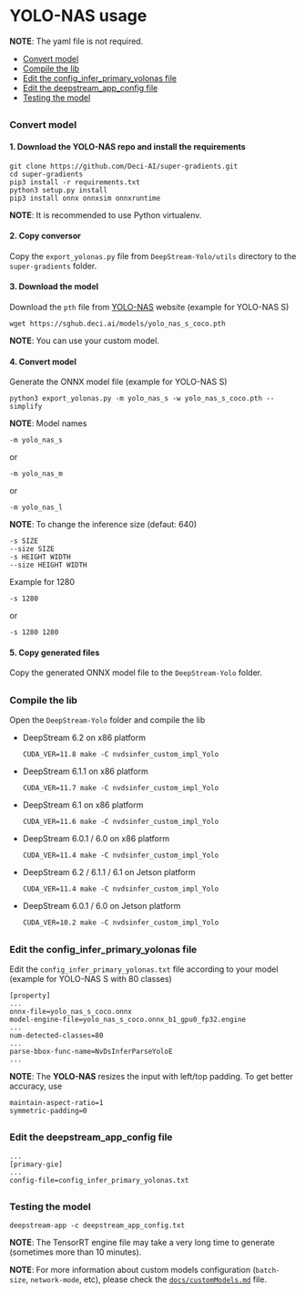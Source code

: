 # YOLO-NAS usage

**NOTE**: The yaml file is not required.

* [Convert model](#convert-model)
* [Compile the lib](#compile-the-lib)
* [Edit the config_infer_primary_yolonas file](#edit-the-config_infer_primary_yolonas-file)
* [Edit the deepstream_app_config file](#edit-the-deepstream_app_config-file)
* [Testing the model](#testing-the-model)

##

### Convert model

#### 1. Download the YOLO-NAS repo and install the requirements

```
git clone https://github.com/Deci-AI/super-gradients.git
cd super-gradients
pip3 install -r requirements.txt
python3 setup.py install
pip3 install onnx onnxsim onnxruntime
```

**NOTE**: It is recommended to use Python virtualenv.

#### 2. Copy conversor

Copy the `export_yolonas.py` file from `DeepStream-Yolo/utils` directory to the `super-gradients` folder.

#### 3. Download the model

Download the `pth` file from [YOLO-NAS](https://sghub.deci.ai/) website (example for YOLO-NAS S)

```
wget https://sghub.deci.ai/models/yolo_nas_s_coco.pth
```

**NOTE**: You can use your custom model.

#### 4. Convert model

Generate the ONNX model file (example for YOLO-NAS S)

```
python3 export_yolonas.py -m yolo_nas_s -w yolo_nas_s_coco.pth --simplify
```

**NOTE**: Model names

```
-m yolo_nas_s
```

or

```
-m yolo_nas_m
```

or

```
-m yolo_nas_l
```

**NOTE**: To change the inference size (defaut: 640)

```
-s SIZE
--size SIZE
-s HEIGHT WIDTH
--size HEIGHT WIDTH
```

Example for 1280

```
-s 1280
```

or

```
-s 1280 1280
```

#### 5. Copy generated files

Copy the generated ONNX model file to the `DeepStream-Yolo` folder.

##

### Compile the lib

Open the `DeepStream-Yolo` folder and compile the lib

* DeepStream 6.2 on x86 platform

  ```
  CUDA_VER=11.8 make -C nvdsinfer_custom_impl_Yolo
  ```

* DeepStream 6.1.1 on x86 platform

  ```
  CUDA_VER=11.7 make -C nvdsinfer_custom_impl_Yolo
  ```

* DeepStream 6.1 on x86 platform

  ```
  CUDA_VER=11.6 make -C nvdsinfer_custom_impl_Yolo
  ```

* DeepStream 6.0.1 / 6.0 on x86 platform

  ```
  CUDA_VER=11.4 make -C nvdsinfer_custom_impl_Yolo
  ```

* DeepStream 6.2 / 6.1.1 / 6.1 on Jetson platform

  ```
  CUDA_VER=11.4 make -C nvdsinfer_custom_impl_Yolo
  ```

* DeepStream 6.0.1 / 6.0 on Jetson platform

  ```
  CUDA_VER=10.2 make -C nvdsinfer_custom_impl_Yolo
  ```

##

### Edit the config_infer_primary_yolonas file

Edit the `config_infer_primary_yolonas.txt` file according to your model (example for YOLO-NAS S with 80 classes)

```
[property]
...
onnx-file=yolo_nas_s_coco.onnx
model-engine-file=yolo_nas_s_coco.onnx_b1_gpu0_fp32.engine
...
num-detected-classes=80
...
parse-bbox-func-name=NvDsInferParseYoloE
...
```

**NOTE**: The **YOLO-NAS** resizes the input with left/top padding. To get better accuracy, use

```
maintain-aspect-ratio=1
symmetric-padding=0
```

##

### Edit the deepstream_app_config file

```
...
[primary-gie]
...
config-file=config_infer_primary_yolonas.txt
```

##

### Testing the model

```
deepstream-app -c deepstream_app_config.txt
```

**NOTE**: The TensorRT engine file may take a very long time to generate (sometimes more than 10 minutes).

**NOTE**: For more information about custom models configuration (`batch-size`, `network-mode`, etc), please check the [`docs/customModels.md`](customModels.md) file.
